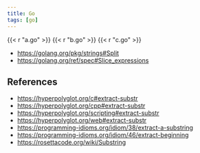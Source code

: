 ```yaml
---
title: Go
tags: [go]
---
```


{{< r "a.go" >}}
{{< r "b.go" >}}
{{< r "c.go" >}}

- <https://golang.org/pkg/strings#Split>
- <https://golang.org/ref/spec#Slice_expressions>

## References

- <https://hyperpolyglot.org/c#extract-substr>
- <https://hyperpolyglot.org/cpp#extract-substr>
- <https://hyperpolyglot.org/scripting#extract-substr>
- <https://hyperpolyglot.org/web#extract-substr>
- <https://programming-idioms.org/idiom/38/extract-a-substring>
- <https://programming-idioms.org/idiom/46/extract-beginning>
- <https://rosettacode.org/wiki/Substring>
